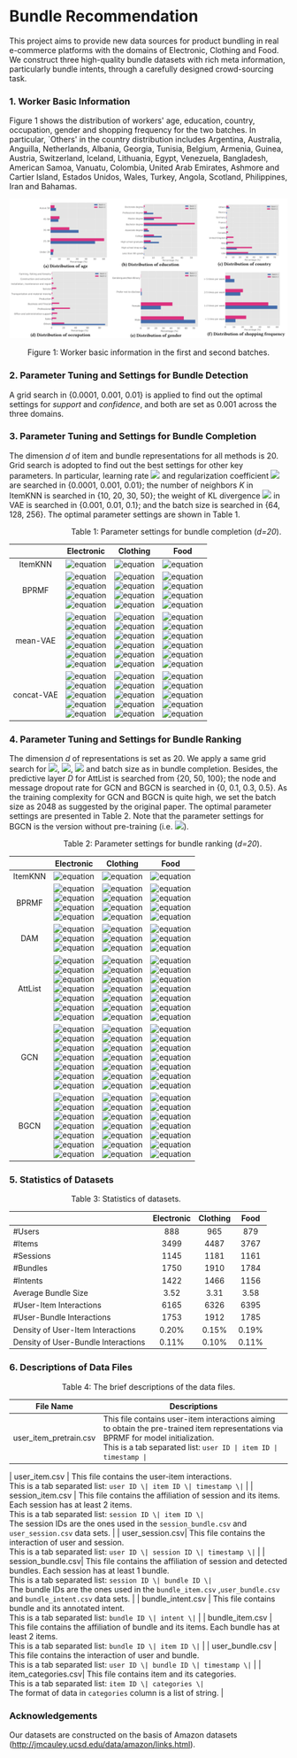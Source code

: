 # Bundle Recommendation
This project aims to provide new data sources for product bundling in real e-commerce platforms with the domains of Electronic, Clothing and Food. We construct three high-quality bundle datasets with rich meta information, particularly bundle intents, through a carefully designed crowd-sourcing task.


### 1. Worker Basic Information
Figure 1 shows the distribution of workers' age, education, country, occupation, gender and shopping frequency for the two batches. In particular, `Others' in the country distribution includes Argentina, Australia, Anguilla, Netherlands, Albania, Georgia, Tunisia, Belgium, Armenia, Guinea, Austria, Switzerland, Iceland, Lithuania, Egypt, Venezuela, Bangladesh, American Samoa, Vanuatu, Colombia, United Arab Emirates, Ashmore and Cartier Island, Estados Unidos, Wales, Turkey, Angola, Scotland, Philippines, Iran and Bahamas.


![basic_information](img/worker_basic_information.png)
<p align="center">Figure 1: Worker basic information in the first and second batches.</p>

### 2. Parameter Tuning and Settings for Bundle Detection
A grid search in {0.0001, 0.001, 0.01} is applied to find out the optimal settings for *support* and *confidence*, and both are set as 0.001 across the three domains.


### 3. Parameter Tuning and Settings for Bundle Completion
The dimension *d* of item and bundle representations for all methods is 20. Grid search is adopted to find out the best settings for other key parameters. In particular, learning rate ![](https://latex.codecogs.com/svg.image?\eta)  and regularization coefficient ![](https://latex.codecogs.com/svg.image?\lambda)  are searched in {0.0001, 0.001, 0.01}; the number of neighbors *K* in ItemKNN is searched in {10, 20, 30, 50}; the weight of KL divergence ![](https://latex.codecogs.com/svg.image?\alpha) in VAE is searched in {0.001, 0.01, 0.1}; and the batch size is searched in {64, 128, 256}. The optimal parameter settings are shown in Table 1. 

&emsp;&emsp;&emsp;&emsp;&emsp;&emsp;&emsp;&emsp;Table 1: Parameter settings for bundle completion (*d=20*).

|  | Electronic | Clothing | Food |
| :------: | :------: | :------: | :------: |
| ItemKNN | ![equation](https://latex.codecogs.com/svg.image?K=10)| ![equation](https://latex.codecogs.com/svg.image?K=10) | ![equation](https://latex.codecogs.com/svg.image?K=10) |
| BPRMF | ![equation](https://latex.codecogs.com/svg.image?\eta=0.0001)<br>![equation](https://latex.codecogs.com/svg.image?\lambda=0.001)<br>![equation](https://latex.codecogs.com/svg.image?neg\\_sample=2)<br>![equation](https://latex.codecogs.com/svg.image?batch\\_size=128) | ![equation](https://latex.codecogs.com/svg.image?\eta=0.0001)<br>![equation](https://latex.codecogs.com/svg.image?\lambda=0.01)<br>![equation](https://latex.codecogs.com/svg.image?neg\\_sample=2)<br>![equation](https://latex.codecogs.com/svg.image?batch\\_size=128) | ![equation](https://latex.codecogs.com/svg.image?\eta=0.01)<br>![equation](https://latex.codecogs.com/svg.image?\lambda=0.01)<br>![equation](https://latex.codecogs.com/svg.image?neg\\_sample=2)<br>![equation](https://latex.codecogs.com/svg.image?batch\\_size=128) |
| mean-VAE | ![equation](https://latex.codecogs.com/svg.image?\eta=0.0001)<br>![equation](https://latex.codecogs.com/svg.image?\lambda=0.001)<br>![equation](https://latex.codecogs.com/svg.image?\alpha=0.01)<br>![equation](https://latex.codecogs.com/svg.image?hid\\_layers=[100,50])<br>![equation](https://latex.codecogs.com/svg.image?dropout=0.5)<br>![equation](https://latex.codecogs.com/svg.image?batch\\_size=64) | ![equation](https://latex.codecogs.com/svg.image?\eta=0.0001)<br>![equation](https://latex.codecogs.com/svg.image?\lambda=0.0001)<br>![equation](https://latex.codecogs.com/svg.image?\alpha=0.001)<br>![equation](https://latex.codecogs.com/svg.image?hid\\_layers=[100,50])<br>![equation](https://latex.codecogs.com/svg.image?dropout=0.5)<br>![equation](https://latex.codecogs.com/svg.image?batch\\_size=128) | ![equation](https://latex.codecogs.com/svg.image?\eta=0.0001)<br>![equation](https://latex.codecogs.com/svg.image?\lambda=0.001)<br>![equation](https://latex.codecogs.com/svg.image?\alpha=0.001)<br>![equation](https://latex.codecogs.com/svg.image?hid\\_layers=[100,50])<br>![equation](https://latex.codecogs.com/svg.image?dropout=0.5)<br>![equation](https://latex.codecogs.com/svg.image?batch\\_size=64) |
| concat-VAE | ![equation](https://latex.codecogs.com/svg.image?\eta=0.0001)<br>![equation](https://latex.codecogs.com/svg.image?\lambda=0.01)<br>![equation](https://latex.codecogs.com/svg.image?\alpha=0.001)<br>![equation](https://latex.codecogs.com/svg.image?dropout=0.5)<br>![equation](https://latex.codecogs.com/svg.image?batch\\_size=128) | ![equation](https://latex.codecogs.com/svg.image?\eta=0.001)<br>![equation](https://latex.codecogs.com/svg.image?\lambda=0.001)<br>![equation](https://latex.codecogs.com/svg.image?\alpha=0.1)<br>![equation](https://latex.codecogs.com/svg.image?dropout=0.5)<br>![equation](https://latex.codecogs.com/svg.image?batch\\_size=64) | ![equation](https://latex.codecogs.com/svg.image?\eta=0.0001)<br>![equation](https://latex.codecogs.com/svg.image?\lambda=0.0001)<br>![equation](https://latex.codecogs.com/svg.image?\alpha=0.001)<br>![equation](https://latex.codecogs.com/svg.image?dropout=0.5)<br>![equation](https://latex.codecogs.com/svg.image?batch\\_size=64) |


### 4. Parameter Tuning and Settings for Bundle Ranking
The dimension *d* of representations is set as 20. We apply a same grid search for ![](https://latex.codecogs.com/svg.image?\eta), ![](https://latex.codecogs.com/svg.image?\lambda), ![](https://latex.codecogs.com/svg.image?K) and batch size as in bundle completion. Besides, the predictive layer *D* for AttList is searched from {20, 50, 100}; the node and message dropout rate for GCN and BGCN is searched in {0, 0.1, 0.3, 0.5}. As the training complexity for GCN and BGCN is quite high, we set the batch size as 2048 as suggested by the original paper. The optimal parameter settings are presented in Table 2. Note that the parameter settings for BGCN is the version without pre-training (i.e. ![](https://latex.codecogs.com/svg.image?BGCN_%7Bw/o%5C%20pre%7D)). 


&emsp;&emsp;&emsp;&emsp;&emsp;&emsp;&emsp;Table 2: Parameter settings for bundle ranking (*d=20*).

|  | Electronic | Clothing | Food |
| :------: | :------: | :------: | :------: |
| ItemKNN | ![equation](https://latex.codecogs.com/svg.image?K=10)| ![equation](https://latex.codecogs.com/svg.image?K=10) | ![equation](https://latex.codecogs.com/svg.image?K=10) |
| BPRMF | ![equation](https://latex.codecogs.com/svg.image?\eta=0.0001)<br>![equation](https://latex.codecogs.com/svg.image?\lambda=0.001)<br>![equation](https://latex.codecogs.com/svg.image?neg\\_sample=2)<br>![equation](https://latex.codecogs.com/svg.image?batch\\_size=128) | ![equation](https://latex.codecogs.com/svg.image?\eta=0.0001)<br>![equation](https://latex.codecogs.com/svg.image?\lambda=0.01)<br>![equation](https://latex.codecogs.com/svg.image?neg\\_sample=2)<br>![equation](https://latex.codecogs.com/svg.image?batch\\_size=128) | ![equation](https://latex.codecogs.com/svg.image?\eta=0.0001)<br>![equation](https://latex.codecogs.com/svg.image?\lambda=0.0001)<br>![equation](https://latex.codecogs.com/svg.image?neg\\_sample=2)<br>![equation](https://latex.codecogs.com/svg.image?batch\\_size=128) |
| DAM | ![equation](https://latex.codecogs.com/svg.image?\eta=0.01)<br>![equation](https://latex.codecogs.com/svg.image?neg\\_sample=1)<br>![equation](https://latex.codecogs.com/svg.image?dropout=0.5) | ![equation](https://latex.codecogs.com/svg.image?\eta=0.01)<br>![equation](https://latex.codecogs.com/svg.image?neg\\_sample=1)<br>![equation](https://latex.codecogs.com/svg.image?dropout=0.5) | ![equation](https://latex.codecogs.com/svg.image?\eta=0.01)<br>![equation](https://latex.codecogs.com/svg.image?neg\\_sample=1)<br>![equation](https://latex.codecogs.com/svg.image?dropout=0.5) |
| AttList | ![equation](https://latex.codecogs.com/svg.image?\eta=0.001)<br>![equation](https://latex.codecogs.com/svg.image?neg\\_sample=2)<br>![equation](https://latex.codecogs.com/svg.image?\\&hash;bundles/user=5)<br>![equation](https://latex.codecogs.com/svg.image?\\&hash;items/bundle=10)<br>![equation](https://latex.codecogs.com/svg.image?D=100)<br>![equation](https://latex.codecogs.com/svg.image?dropout=0.5)<br>![equation](https://latex.codecogs.com/svg.image?batch\\_size=64) | ![equation](https://latex.codecogs.com/svg.image?\eta=0.0001)<br>![equation](https://latex.codecogs.com/svg.image?neg\\_sample=2)<br>![equation](https://latex.codecogs.com/svg.image?\\&hash;bundles/user=5)<br>![equation](https://latex.codecogs.com/svg.image?\\&hash;items/bundle=10)<br>![equation](https://latex.codecogs.com/svg.image?D=50)<br>![equation](https://latex.codecogs.com/svg.image?dropout=0.5)<br>![equation](https://latex.codecogs.com/svg.image?batch\\_size=128) | ![equation](https://latex.codecogs.com/svg.image?\eta=0.001)<br>![equation](https://latex.codecogs.com/svg.image?neg\\_sample=2)<br>![equation](https://latex.codecogs.com/svg.image?\\&hash;bundles/user=5)<br>![equation](https://latex.codecogs.com/svg.image?\\&hash;items/bundle=10)<br>![equation](https://latex.codecogs.com/svg.image?D=50)<br>![equation](https://latex.codecogs.com/svg.image?dropout=0.5)<br>![equation](https://latex.codecogs.com/svg.image?batch\\_size=256) |
| GCN | ![equation](https://latex.codecogs.com/svg.image?\eta=0.01)<br>![equation](https://latex.codecogs.com/svg.image?\lambda=0.01)<br>![equation](https://latex.codecogs.com/svg.image?neg\\_sample=1)<br>![equation](https://latex.codecogs.com/svg.image?msg\\_dropout=0.3)<br>![equation](https://latex.codecogs.com/svg.image?node\\_dropout=0)<br>![equation](https://latex.codecogs.com/svg.image?prop\\_layers=2)<br>![equation](https://latex.codecogs.com/svg.image?batch\\_size=2048) | ![equation](https://latex.codecogs.com/svg.image?\eta=0.001)<br>![equation](https://latex.codecogs.com/svg.image?\lambda=0.0001)<br>![equation](https://latex.codecogs.com/svg.image?neg\\_sample=1)<br>![equation](https://latex.codecogs.com/svg.image?msg\\_dropout=0.5)<br>![equation](https://latex.codecogs.com/svg.image?node\\_dropout=0)<br>![equation](https://latex.codecogs.com/svg.image?prop\\_layers=2)<br>![equation](https://latex.codecogs.com/svg.image?batch\\_size=2048) | ![equation](https://latex.codecogs.com/svg.image?\eta=0.01)<br>![equation](https://latex.codecogs.com/svg.image?\lambda=0.0001)<br>![equation](https://latex.codecogs.com/svg.image?neg\\_sample=1)<br>![equation](https://latex.codecogs.com/svg.image?msg\\_dropout=0.5)<br>![equation](https://latex.codecogs.com/svg.image?node\\_dropout=0)<br>![equation](https://latex.codecogs.com/svg.image?prop\\_layers=2)<br>![equation](https://latex.codecogs.com/svg.image?batch\\_size=2048) |
| BGCN | ![equation](https://latex.codecogs.com/svg.image?\eta=0.001)<br>![equation](https://latex.codecogs.com/svg.image?\lambda=0.001)<br>![equation](https://latex.codecogs.com/svg.image?neg\\_sample=1)<br>![equation](https://latex.codecogs.com/svg.image?msg\\_dropout=0.1)<br>![equation](https://latex.codecogs.com/svg.image?node\\_dropout=0)<br>![equation](https://latex.codecogs.com/svg.image?prop\\_layers=2)<br>![equation](https://latex.codecogs.com/svg.image?batch\\_size=2048) | ![equation](https://latex.codecogs.com/svg.image?\eta=0.01)<br>![equation](https://latex.codecogs.com/svg.image?\lambda=0.01)<br>![equation](https://latex.codecogs.com/svg.image?neg\\_sample=1)<br>![equation](https://latex.codecogs.com/svg.image?msg\\_dropout=0)<br>![equation](https://latex.codecogs.com/svg.image?node\\_dropout=0)<br>![equation](https://latex.codecogs.com/svg.image?prop\\_layers=2)<br>![equation](https://latex.codecogs.com/svg.image?batch\\_size=2048) | ![equation](https://latex.codecogs.com/svg.image?\eta=0.01)<br>![equation](https://latex.codecogs.com/svg.image?\lambda=0.001)<br>![equation](https://latex.codecogs.com/svg.image?neg\\_sample=1)<br>![equation](https://latex.codecogs.com/svg.image?msg\\_dropout=0.1)<br>![equation](https://latex.codecogs.com/svg.image?node\\_dropout=0.1)<br>![equation](https://latex.codecogs.com/svg.image?prop\\_layers=2)<br>![equation](https://latex.codecogs.com/svg.image?batch\\_size=2048) |

### 5. Statistics of Datasets

&emsp;&emsp;&emsp;&emsp;&emsp;&emsp;&emsp;&emsp;Table 3: Statistics of datasets.

|      | Electronic | Clothing | Food |
|:------|:------------:|:----------:|:------:|
| #Users |    888   |   965    | 879  |
| #Items |    3499  |   4487   | 3767 |
| #Sessions | 1145  |   1181   | 1161 |
| #Bundles | 1750 | 1910 | 1784 |
| #Intents | 1422 | 1466 | 1156 |
| Average Bundle Size | 3.52 | 3.31 | 3.58 |
| #User-Item Interactions | 6165 | 6326 | 6395 |
| #User-Bundle Interactions | 1753 | 1912 | 1785 |
| Density of User-Item Interactions | 0.20% | 0.15% | 0.19% |
| Density of User-Bundle Interactions | 0.11% | 0.10% | 0.11% |

### 6. Descriptions of Data Files

<p align="center">Table 4: The brief descriptions of the data files.</p>

| File Name | Descriptions |
|-----------|--------------|
| user_item_pretrain.csv| This file contains user-item interactions aiming to obtain the pre-trained item representations via BPRMF for model initialization.<br> This is a tab separated list: `user ID \| item ID \| timestamp \|`|  
<!--<br>The user IDs are the ones used in the `user_bundle.csv` and `user_item.csv` data sets. The item IDs are the ones used in the `user_item.csv`, `session_item.csv` and `item_categories.csv` data sets.-->
| user_item.csv | This file contains the user-item interactions.<br> This is a tab separated list: `user ID \| item ID \| timestamp \|`  |
| session_item.csv | This file contains the affiliation of session and its items. Each session has at least 2 items.<br> This is a tab separated list: `session ID \| item ID \|` <br>The session IDs are the ones used in the `session_bundle.csv` and `user_session.csv` data sets.  |
| user_session.csv| This file contains the interaction of user and session.<br> This is a tab separated list: `user ID \| session ID \| timestamp \|`  |
| session_bundle.csv| This file contains the affiliation of session and detected bundles. Each session has at least 1 bundle.<br> This is a tab separated list: `session ID \| bundle ID \|` <br>The bundle IDs are the ones used in the `bundle_item.csv` ,`user_bundle.csv` and `bundle_intent.csv` data sets. |
| bundle_intent.csv | This file contains bundle and its annotated intent.<br> This is a tab separated list: `bundle ID \| intent \|`  |
| bundle_item.csv | This file contains the affiliation of bundle and its items. Each bundle has at least 2 items.<br> This is a tab separated list: `bundle ID \| item ID \|` |
| user_bundle.csv | This file contains the interaction of user and bundle.<br> This is a tab separated list: `user ID \| bundle ID \| timestamp \|`  |
| item_categories.csv| This file contains item and its categories.<br> This is a tab separated list: `item ID \| categories \|` <br> The format of data in `categories` column is a list of string. |







### Acknowledgements

Our datasets are constructed on the basis of Amazon datasets (http://jmcauley.ucsd.edu/data/amazon/links.html).
